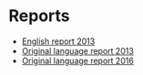 #  Reports

* [English report 2013](./http://inspire.ec.europa.eu/reports/country_reports_mr2012/EL-INSPIRE-Report-2013%20ENV-2013-00460-00-00-EN-TRA-00.pdf)
* [Original language report 2013](./EL-INSPIRE_Country_Report_2013-v1.0.pdf)
* [Original language report 2016](http://cdr.eionet.europa.eu/gr/eu/inspire/monitoring/envwbbkzq/)






